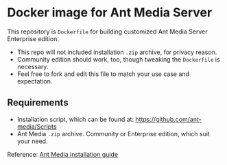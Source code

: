 # Docker image for Ant Media Server
This repository is `Dockerfile` for building customized Ant Media Server Enterprise edition.

- This repo will not included installation `.zip` archive, for privacy reason.
- Community edition should work, too, though tweaking the `Dockerfile` is necessary.
- Feel free to fork and edit this file to match your use case and expectation.

## Requirements
- Installation script, which can be found at: https://github.com/ant-media/Scripts
- Ant Media `.zip` archive. Community or Enterprise edition, which suit your need.

Reference: [Ant Media installation guide](https://github.com/ant-media/Ant-Media-Server/wiki/Installation)
